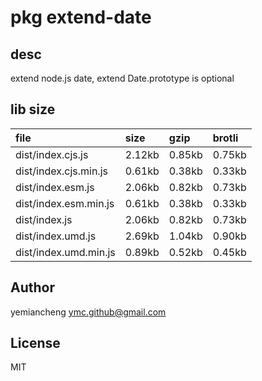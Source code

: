 # pkg extend-date

## desc
extend node.js date, extend Date.prototype is optional

## lib size  
file | size | gzip | brotli
:---- | :---- | :---- | :----
dist/index.cjs.js | 2.12kb | 0.85kb | 0.75kb
dist/index.cjs.min.js | 0.61kb | 0.38kb | 0.33kb
dist/index.esm.js | 2.06kb | 0.82kb | 0.73kb
dist/index.esm.min.js | 0.61kb | 0.38kb | 0.33kb
dist/index.js | 2.06kb | 0.82kb | 0.73kb
dist/index.umd.js | 2.69kb | 1.04kb | 0.90kb
dist/index.umd.min.js | 0.89kb | 0.52kb | 0.45kb

## Author
yemiancheng <ymc.github@gmail.com>

## License
MIT